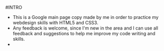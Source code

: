 #INTRO
- This is a Google main page copy made by me in order to practice my webdesign skills with HTML5 and CSS3.
- Any feedback is welcome, since I'm new in the area and I can use all feedback and suggestions to help me improve my code writing and skills.
- 
